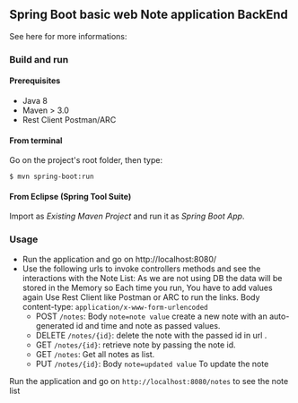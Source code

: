 ## Spring Boot basic web Note application BackEnd


See here for more informations:

### Build and run

#### Prerequisites

- Java 8
- Maven > 3.0
- Rest Client Postman/ARC

#### From terminal

Go on the project's root folder, then type:

    $ mvn spring-boot:run

#### From Eclipse (Spring Tool Suite)

Import as *Existing Maven Project* and run it as *Spring Boot App*.


### Usage

- Run the application and go on http://localhost:8080/
- Use the following urls to invoke controllers methods and see the interactions
  with the Note List:
  As we are not using DB the data will be stored in the Memory so Each time you run, You have to add values again
  Use Rest Client like Postman or ARC to run the links.
  Body content-type: `application/x-www-form-urlencoded`
    * POST `/notes`: Body `note=note value` create a new note with an auto-generated id and time and note as passed values.
    * DELETE `/notes/{id}`: delete the note with the passed id in url .
    * GET `/notes/{id}`: retrieve note by passing the note id.
    * GET `/notes`: Get all notes as list.
    * PUT `/notes/{id}`: Body `note=updated value` To update the note 

Run the application and go on `http://localhost:8080/notes` to see the note list
